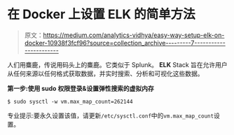 # 在 Docker 上设置 ELK 的简单方法

> 原文：<https://medium.com/analytics-vidhya/easy-way-setup-elk-on-docker-10938f3fcf96?source=collection_archive---------7----------------------->

人们用麋鹿，传说用码头上的麋鹿。它类似于 Splunk。 **ELK** Stack 旨在允许用户从任何来源以任何格式获取数据，并实时搜索、分析和可视化这些数据。

**第一步:使用 sudo 权限登录&设置弹性搜索的虚拟内存**

`$ sudo sysctl -w vm.max_map_count=262144`

专业提示:要永久设置该值，请更新`/etc/sysctl.conf`中的`vm.max_map_count`设置。